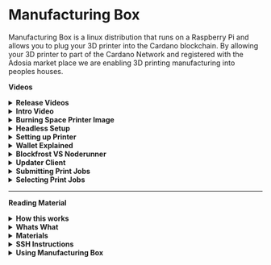 **<h1>Manufacturing Box</h1>**

Manufacturing Box is a linux distribution that runs on a Raspberry Pi and allows you to plug your 3D printer into the Cardano blockchain.
By allowing your 3D printer to part of the Cardano Network and registered with the Adosia market place we are enabling 3D printing manufacturing into peoples houses.

**Videos**
<details>
  <summary><b>Release Videos</b></summary>
  <details>
    <summary><b>V0.6.0-Beta</b></summary>
    How to Upgarde to 0.6.0-Beta<br/>
    https://user-images.githubusercontent.com/50184793/173244042-30b596ab-ef05-4f32-92f3-e29cff4ddd31.mp4
    <br/><br/>
    Extended Video explaining new login Screen.<br/>
    https://user-images.githubusercontent.com/50184793/173454280-80cb56aa-62b4-4cc7-b414-f72816c90a18.mp4
  
  </details>
  
   <details>
    <summary>V0.5.1-Beta</summary>
    
https://user-images.githubusercontent.com/50184793/169188289-c19e733e-f1a3-4497-abae-b7a27b7c6d17.mp4
  </details>
  
  <details>
    <summary>V0.5-Beta</summary>
    
https://user-images.githubusercontent.com/50184793/168614253-6e0efcce-10d7-43b8-96c6-c5ffbbb51bf7.mp4
  </details>
  
  <details>
    <summary>V0.4-Beta</summary>
    
https://user-images.githubusercontent.com/50184793/166256355-32b32606-ce2a-4cf3-9340-5bb910eec5b9.mp4
  </details>
  
</details>

<details>
  <summary><b>Intro Video</b></summary>

  https://user-images.githubusercontent.com/50184793/166168050-70cbcd21-9bfd-4ed2-b2a3-8588f3fef16b.mp4
</details>
 
<details>
  <summary><b>Burning Space Printer Image</b></summary>
  
https://user-images.githubusercontent.com/50184793/166245597-8fbeb16f-7113-405d-8104-c5a7038e3a95.mp4
</details>

<details>
  <summary><b>Headless Setup</b></summary>
  
  https://user-images.githubusercontent.com/50184793/166245424-285ea610-026c-4916-adad-ae24238b94da.mp4
</details>

<details>
  <summary><b>Setting up Printer</b></summary>

https://user-images.githubusercontent.com/50184793/166266598-8e4d21e6-84c6-4fc6-af91-cee692597f3d.mp4
</details>

<details>
  <summary><b>Wallet Explained</b></summary>

https://user-images.githubusercontent.com/50184793/169544225-3d86764b-713d-4d65-8e0e-546bc578aab0.mp4
</details>

<details>
  <summary><b>Blockfrost VS Noderunner</b></summary>

https://user-images.githubusercontent.com/50184793/169318248-05739bd3-a60e-42db-9e24-cb3f87fbd868.mp4
</details>

<details>
  <summary><b>Updater Client</b></summary>

https://user-images.githubusercontent.com/50184793/169320539-3fb5e658-35b3-4f4c-ab59-2720fd574611.mp4
</details>

<details>
  <summary><b>Submitting Print Jobs</b></summary>
  Coming soon.
</details>

<details>
  <summary><b>Selecting Print Jobs</b></summary>
  Coming soon.
</details>
<hr />

**Reading Material**

<details>
  <summary><b>How this works</b></summary>
  
  Image is based on Ubuntu 22.04.
  <blockquote>
    
  Manufacturing Box firmware brings a frontend dashboard that connects you to the cardano blockchain to access teh Adosia 3d printing smart contract.

  Manufacturing Box connects to Cardano blockchain through Noderunners hosted node or Blockfrost for those that don't wish to run their own node.

  It utilizes https://open-rpc.org/ to generate and spec out the JSON-RPC 2.0 based backend api and front end client for React.

  The idea of Manufacturing Box dapp is to have it work directly on Raspberry Pi hardware that is connected to your 3D printers serial port.
  Now days most serial ports on 3D printers are emulated through USB.

  Also this takes in mind that you're running a 3D printer that supports Marlin Firmware G-Code commands which is something like 95% of all 3D printers.
  However if you're running a specialty 3D printer and you have serial access to it, we will be more than happy to work with you to support as many 3D     printers out of the box as we can.

  Manufacturing Box needs to be able to access the Cardano blockchain to pull information about print jobs from the Adosia market place smart contracts.
  And to create transactions like minting your registration NFT and accepting print jobs etc etc.

  The dapp/firmware is currently setup to use Blockfrost, for which you can get a free API key that gives you up to 50k requests a day which is MORE       than enough for Manufacturing Box. You will also be able to reuse the API key on more than one device.

  Second solution is running Cardano Box From Adosia. Cardano Box runs tools like Ogmios and Kupo that are hooked up to the Cardano Node directly. If you   have the know how on how to setup Ogmios and Kup and Cardano-node on your own hardware you can point Manufacturing Box towards that as well.
  </blockquote>
</details>

<details>
  <summary><b>Whats What</b></summary>
  
  <blockquote>
    **Server directory** contains the backend api source code the JSON-RPC 2.0<br/>
    **Client directory** contains a reactjs client with auto compelte and everyting for the above api.<br/>
    </blockquote>
</details>

<details>
  <summary><b>Materials</b></summary>
  
<blockquote> 
Currently Manufacturing Box is supported on all Raspberry PI3 and above. You can atually burn the image onto a SD Card or USB Drive and switch it on the go between different Raspberry Pis.

Few things to keep in mind. Using certain Raspberry Pi's come with certian restrictions outlined below:
  
**SD Cards**: Even though this image is supported on SD Cards and using certain Raspberry Pi models will give you no choice but to use a SD Card. I am not a SD Card fan, they're not too reliable and painfully slow but get the job done most of the time. However as long as you save your printer seed phrases.
due to decentralization and data being stored on the Cardano network recovering from a crashed SD card or system in general is rather painless.
  
**Slicer**:  Manufacturing Box has the capability to run Kiri:Moto Slicer locally, but it won't let you set it up unless you're using a device with 2Gb or more.
  
**Raspberry Pi 3A+**: This is a great little 512Ram Quad Corce devvice wtih build in WiFi, SD Card port and 1xUSB2.0 port. Using this device you will need to setup a file with your WiFi credentials describe int he instructions and you can only use an SD card do to it only hacing one USB port which use going to be use to plug into your 3D printer.
  
**Raspberry Pi 3B+**: This is by far my favorite model and I still have one I bought 5 years ago. These come with 1Gb Ram, Quad 64Bit core, 4 USB ports and ethernet port. Due to the fact that you can plug this one up to your network directly it makes it somewhat easier to do first time setup after burning and running your image.

**Raspberry Pi 4B+** Much like the 3B+ any range from 1Gb to 8Gb of these will work these are excellent SBCs.
  
**Power Supplies** Buy a Raspberry Pi certified power supply, simple Amazon or Google search will turn up several I like using this power supply beccause it comes with plugs for most countries: https://www.amazon.com/gp/product/B07VNQ3YHG/ref=ppx_yo_dt_b_asin_title_o02_s00?ie=UTF8&psc=1
  
**Ethernet** Normal ethernet CAT5 and higher cable if you don't want to use WiFi setup.

**USB** Your 3D printer should have come with a USB cable to connect to your computer, if it didn't check what type of USB port your printer has and get one.

</blockquote>
</details>

<details>
  <summary><b>SSH Instructions</b></summary>
  
<blockquote>
  **SSH Credentials**
  username: printer
  password: spaceprinter
    
  First boot up will take longer. Due to expanding into the full size of your medium.
  And running some first time scripts. The first bootup time will also depend on the Raspberry Pi that you use.
  
  1) I would recommend SSH into the device and changing the password with the `passwd` command.
  
  2) You can setup your Wifi and Blockfrost API key headlesly by following the instrctions in the "Headless Setup" video above.
</blockquote>
</details>

<details>
  <summary><b>Using Manufacturing Box</b></summary>
  
<blockquote>
  Keep in mind theManufacturing Box dapp is still in very early Development Beta stages.
  
  Once you have your Raspberry Pi running with the Manufacturing Box firmware and connected to your network. You should be able to open up any web browser      and type in `http://spaceprinter.local` in the address bar and it should bring up the Manufacturing Box UI.

  From there you can select your session type, meaning how is the dapp accessing the Cardano Blockchain as explained above, you can choose `Blockfrost`     or `Cardano Box`.

  Choosing the Blockfrost option will require you to create a local account on your device and obtain a blockfrost API key.
  
  Choosing the Cardano Box option will only require you to login with the same account you have existing on your Cardano Box.
  
  If for some reason you're getting Auth Errors or no account on either solution and you can't remember your passwords. You can use the WIPE db solution,   keep in mind this will also wipe any wallet information you had on the device. However you can easily recover your wallets with your seed phrase and     all the data will resync from the Cardano Blockchain (FUCK YEAH DECENTRALIZATION)!!!
  
  Next step is to setup your printer wallet with one of two options, generate a new one or recover from seed phrase. Either option you chose you will       need to have your Manufacturing Box device connected to your printer via USB and make sure it has a serial connection.
  
  Once your wallet is setup you will need to make sure it's funded with enough ADA to complete registration transactions if it's a new wallet and to pick   up new print jobs or complete current ones.
</blockquote>
</details>

